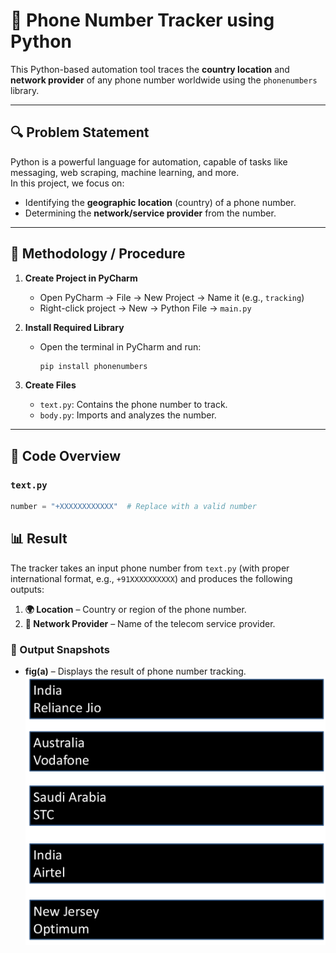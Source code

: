 # 📱 Phone Number Tracker using Python

This Python-based automation tool traces the **country location** and **network provider** of any phone number worldwide using the `phonenumbers` library.

---

## 🔍 Problem Statement

Python is a powerful language for automation, capable of tasks like messaging, web scraping, machine learning, and more.  
In this project, we focus on:

- Identifying the **geographic location** (country) of a phone number.
- Determining the **network/service provider** from the number.

---

## 🧪 Methodology / Procedure

1. **Create Project in PyCharm**
   - Open PyCharm → File → New Project → Name it (e.g., `tracking`)
   - Right-click project → New → Python File → `main.py`

2. **Install Required Library**
   - Open the terminal in PyCharm and run:
     ```bash
     pip install phonenumbers
     ```

3. **Create Files**
   - `text.py`: Contains the phone number to track.
   - `body.py`: Imports and analyzes the number.

---

## 🧾 Code Overview

### `text.py`

```python
number = "+XXXXXXXXXXXX"  # Replace with a valid number
```
## 📊 Result

The tracker takes an input phone number from `text.py` (with proper international format, e.g., `+91XXXXXXXXXX`) and produces the following outputs:

1. **🌍 Location** – Country or region of the phone number.
2. **📡 Network Provider** – Name of the telecom service provider.

### 📸 Output Snapshots

- **fig(a)** – Displays the result of phone number tracking.  
  ![fig(a)](/fig(a).png)
